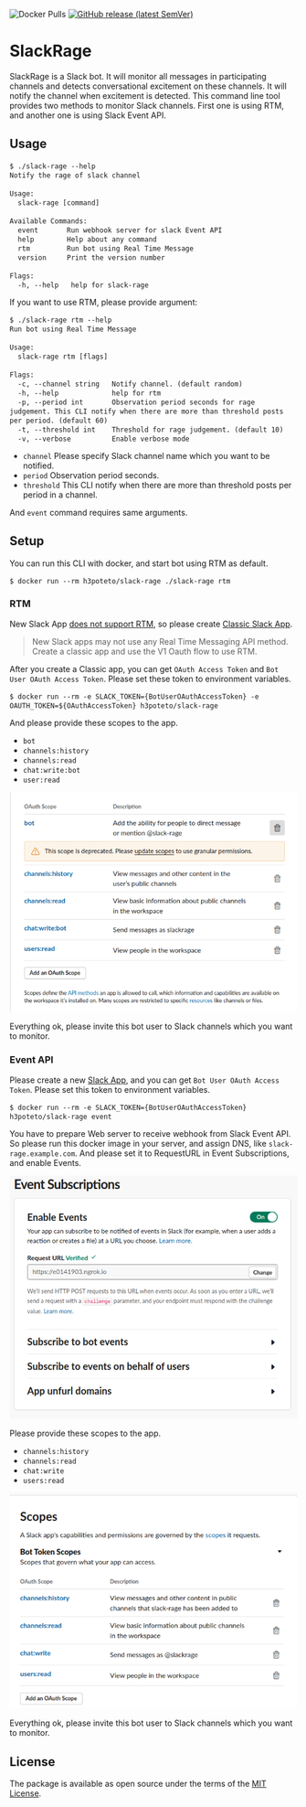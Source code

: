 ![Docker Pulls](https://img.shields.io/docker/pulls/h3poteto/slack-rage)
[![GitHub release (latest SemVer)](https://img.shields.io/github/v/release/h3poteto/slack-rage)](https://github.com/h3poteto/slack-rage/releases)

# SlackRage

SlackRage is a Slack bot. It will monitor all messages in participating channels and detects conversational excitement on these channels. It will notify the channel when excitement is detected.
This command line tool provides two methods to monitor Slack channels. First one is using RTM, and another one is using Slack Event API.

## Usage

```
$ ./slack-rage --help
Notify the rage of slack channel

Usage:
  slack-rage [command]

Available Commands:
  event       Run webhook server for slack Event API
  help        Help about any command
  rtm         Run bot using Real Time Message
  version     Print the version number

Flags:
  -h, --help   help for slack-rage
```

If you want to use RTM, please provide argument:

```
$ ./slack-rage rtm --help
Run bot using Real Time Message

Usage:
  slack-rage rtm [flags]

Flags:
  -c, --channel string   Notify channel. (default random)
  -h, --help             help for rtm
  -p, --period int       Observation period seconds for rage judgement. This CLI notify when there are more than threshold posts per period. (default 60)
  -t, --threshold int    Threshold for rage judgement. (default 10)
  -v, --verbose          Enable verbose mode
```

- `channel` Please specify Slack channel name which you want to be notified.
- `period` Observation period seconds.
- `threshold` This CLI notify when there are more than threshold posts per period in a channel.

And `event` command requires same arguments.

## Setup
You can run this CLI with docker, and start bot using RTM as default.

```
$ docker run --rm h3poteto/slack-rage ./slack-rage rtm
```

### RTM
New Slack App [does not support RTM](https://api.slack.com/rtm), so please create [Classic Slack App](https://api.slack.com/apps?new_classic_app=1).

> New Slack apps may not use any Real Time Messaging API method. Create a classic app and use the V1 Oauth flow to use RTM.


After you create a Classic app, you can get `OAuth Access Token` and `Bot User OAuth Access Token`. Please set these token to environment variables.

```
$ docker run --rm -e SLACK_TOKEN={BotUserOAuthAccessToken} -e OAUTH_TOKEN=${OAuthAccessToken} h3poteto/slack-rage
```

And please provide these scopes to the app.

- `bot`
- `channels:history`
- `channels:read`
- `chat:write:bot`
- `user:read`


![rtm-scopes](./readme/rtm-scopes.png)


Everything ok, please invite this bot user to Slack channels which you want to monitor.


### Event API
Please create a new [Slack App](https://api.slack.com/apps), and you can get `Bot User OAuth Access Token`.
Please set this token to environment variables.

```
$ docker run --rm -e SLACK_TOKEN={BotUserOAuthAccessToken} h3poteto/slack-rage event
```

You have to prepare Web server to receive webhook from Slack Event API. So please run this docker image in your server, and assign DNS, like `slack-rage.example.com`.
And please set it to RequestURL in Event Subscriptions, and enable Events.

![event-subscription](./readme/event-subscription.png)

Please provide these scopes to the app.

- `channels:history`
- `channels:read`
- `chat:write`
- `users:read`

![event-scopes](./readme/event-scopes.png)

Everything ok, please invite this bot user to Slack channels which you want to monitor.


## License
The package is available as open source under the terms of the [MIT License](https://opensource.org/licenses/MIT).
